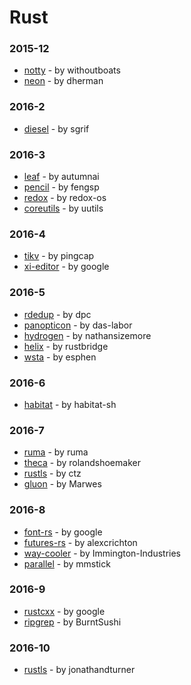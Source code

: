 # Rust


### 2015-12
- [notty](https://github.com/withoutboats/notty) - by withoutboats
- [neon](https://github.com/dherman/neon) - by dherman

### 2016-2
- [diesel](https://github.com/sgrif/diesel) - by sgrif

### 2016-3
- [leaf](https://github.com/autumnai/leaf) - by autumnai
- [pencil](https://github.com/fengsp/pencil) - by fengsp
- [redox](https://github.com/redox-os/redox) - by redox-os
- [coreutils](https://github.com/uutils/coreutils) - by uutils

### 2016-4
- [tikv](https://github.com/pingcap/tikv) - by pingcap
- [xi-editor](https://github.com/google/xi-editor) - by google

### 2016-5
- [rdedup](https://github.com/dpc/rdedup) - by dpc
- [panopticon](https://github.com/das-labor/panopticon) - by das-labor
- [hydrogen](https://github.com/nathansizemore/hydrogen) - by nathansizemore
- [helix](https://github.com/rustbridge/helix) - by rustbridge
- [wsta](https://github.com/esphen/wsta) - by esphen

### 2016-6
- [habitat](https://github.com/habitat-sh/habitat) - by habitat-sh

### 2016-7
- [ruma](https://github.com/ruma/ruma) - by ruma
- [theca](https://github.com/rolandshoemaker/theca) - by rolandshoemaker
- [rustls](https://github.com/ctz/rustls) - by ctz
- [gluon](https://github.com/Marwes/gluon) - by Marwes

### 2016-8
- [font-rs](https://github.com/google/font-rs) - by google
- [futures-rs](https://github.com/alexcrichton/futures-rs) - by alexcrichton
- [way-cooler](https://github.com/Immington-Industries/way-cooler) - by Immington-Industries
- [parallel](https://github.com/mmstick/parallel) - by mmstick

### 2016-9
- [rustcxx](https://github.com/google/rustcxx) - by google
- [ripgrep](https://github.com/BurntSushi/ripgrep) - by BurntSushi

### 2016-10
- [rustls](https://github.com/jonathandturner/rustls) - by jonathandturner
